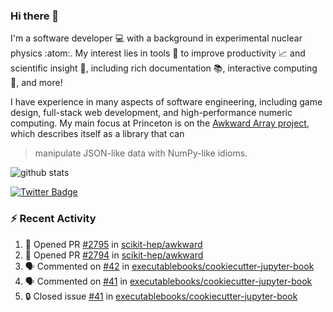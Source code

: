 ### Hi there 👋 

I'm a software developer 💻 with a background in experimental nuclear physics :atom:. My interest lies in tools :wrench: to improve productivity :chart_with_upwards_trend: and scientific insight :telescope:, including rich documentation 📚, interactive computing 🧮, and more! 

I have experience in many aspects of software engineering, including game design, full-stack web development, and high-performance numeric computing. My main focus at Princeton is on the [Awkward Array project](awkward-array.org/), which describes itself as a library that can 
> manipulate JSON-like data with NumPy-like idioms.

![github stats](https://github-readme-stats.vercel.app/api?username=agoose77&show_icons=true&hide_rank=true&hide_title=true&bg_color=30,e76445,904e95&text_color=efe3ec&icon_color=efe3ec)
<!--
**agoose77/agoose77** is a ✨ _special_ ✨ repository because its `README.md` (this file) appears on your GitHub profile.

Here are some ideas to get you started:

- 🔭 I’m currently working on ...
- 🌱 I’m currently learning ...
- 👯 I’m looking to collaborate on ...
- 🤔 I’m looking for help with ...
- 💬 Ask me about ...
- 📫 How to reach me: ...
- 😄 Pronouns: ...
- ⚡ Fun fact: ...
-->

[![Twitter Badge](https://img.shields.io/twitter/follow/agoose77?style=flat-square&logo=Twitter&logoColor=white&color=cornflowerblue)](https://twitter.com/agoose77)

### :zap: Recent Activity

<!--START_SECTION:activity-->
1. 💪 Opened PR [#2795](https://github.com/scikit-hep/awkward/pull/2795) in [scikit-hep/awkward](https://github.com/scikit-hep/awkward)
2. 💪 Opened PR [#2794](https://github.com/scikit-hep/awkward/pull/2794) in [scikit-hep/awkward](https://github.com/scikit-hep/awkward)
3. 🗣 Commented on [#42](https://github.com/executablebooks/cookiecutter-jupyter-book/pull/42#issuecomment-1789802426) in [executablebooks/cookiecutter-jupyter-book](https://github.com/executablebooks/cookiecutter-jupyter-book)
4. 🗣 Commented on [#41](https://github.com/executablebooks/cookiecutter-jupyter-book/issues/41#issuecomment-1789801371) in [executablebooks/cookiecutter-jupyter-book](https://github.com/executablebooks/cookiecutter-jupyter-book)
5. 🔒 Closed issue [#41](https://github.com/executablebooks/cookiecutter-jupyter-book/issues/41) in [executablebooks/cookiecutter-jupyter-book](https://github.com/executablebooks/cookiecutter-jupyter-book)
<!--END_SECTION:activity-->
